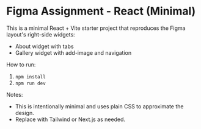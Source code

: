 # Figma Assignment - React (Minimal)
This is a minimal React + Vite starter project that reproduces the Figma layout's right-side widgets:
- About widget with tabs
- Gallery widget with add-image and navigation

How to run:
1. `npm install`
2. `npm run dev`

Notes:
- This is intentionally minimal and uses plain CSS to approximate the design.
- Replace with Tailwind or Next.js as needed.
